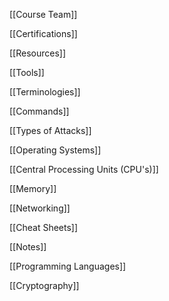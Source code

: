 
[[Course Team]]

[[Certifications]]

[[Resources]]

[[Tools]]

[[Terminologies]]

[[Commands]]

[[Types of Attacks]]

[[Operating Systems]]

[[Central Processing Units (CPU's)]]

[[Memory]]

[[Networking]]

[[Cheat Sheets]]

[[Notes]]

[[Programming Languages]]

[[Cryptography]]


